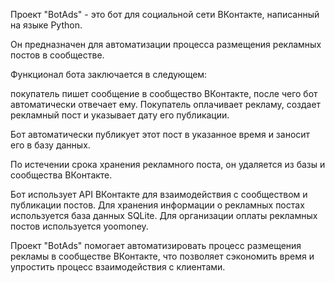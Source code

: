 Проект "BotAds" - это бот для социальной сети ВКонтакте,
написанный на языке Python.

Он предназначен для автоматизации процесса размещения рекламных постов в сообществе. 

Функционал бота заключается в следующем:

покупатель пишет сообщение в сообщество ВКонтакте, после чего бот автоматически отвечает ему. Покупатель оплачивает рекламу, создает рекламный пост и указывает дату его публикации. 

Бот автоматически публикует этот пост в указанное время и заносит его в базу данных.

По истечении срока хранения рекламного поста, он удаляется из базы и сообщества ВКонтакте.

Бот использует API ВКонтакте для взаимодействия с сообществом и публикации постов. Для хранения информации о рекламных постах используется база данных SQLite. Для организации оплаты рекламных постов используется yoomoney.

Проект "BotAds" помогает автоматизировать процесс размещения рекламы в сообществе ВКонтакте, что позволяет сэкономить время и упростить процесс взаимодействия с клиентами.
